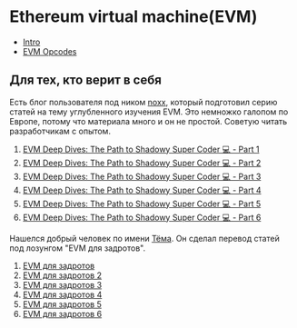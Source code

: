 # Ethereum virtual machine(EVM)
- [Intro](./intro/README.md)
- [EVM Opcodes](./evm-opcodes/README.md)

## Для тех, кто верит в себя

Есть блог пользователя под ником [noxx](https://noxx.substack.com/p/evm-deep-dives-the-path-to-shadowy-a5f), который подготовил серию статей на тему углубленного изучения EVM. Это немножко галопом по Европе, потому что материала много и он не простой. Советую читать разработчикам с опытом.

1. [EVM Deep Dives: The Path to Shadowy Super Coder 💻 - Part 1](https://noxx.substack.com/p/evm-deep-dives-the-path-to-shadowy)
2. [EVM Deep Dives: The Path to Shadowy Super Coder 💻 - Part 2](https://noxx.substack.com/p/evm-deep-dives-the-path-to-shadowy-d6b?s=r)
3. [EVM Deep Dives: The Path to Shadowy Super Coder 💻 - Part 3](https://noxx.substack.com/p/evm-deep-dives-the-path-to-shadowy-3ea?s=r)
4. [EVM Deep Dives: The Path to Shadowy Super Coder 💻 - Part 4](https://noxx.substack.com/p/evm-deep-dives-the-path-to-shadowy-5a5?s=r)
5. [EVM Deep Dives: The Path to Shadowy Super Coder 💻 - Part 5](https://noxx.substack.com/p/evm-deep-dives-the-path-to-shadowy-a5f)
6. [EVM Deep Dives: The Path to Shadowy Super Coder 💻 - Part 6](https://noxx.substack.com/p/evm-deep-dives-the-path-to-shadowy-16e)

Нашелся добрый человек по имени [Тёма](https://teletype.in/@ortomich). Он сделал перевод статей под лозунгом "EVM для задротов".

1. [EVM для задротов](https://teletype.in/@ortomich/EVM_Advanced_1)
2. [EVM для задротов 2](https://teletype.in/@ortomich/EVM_Advanced_2)
3. [EVM для задротов 3](https://teletype.in/@ortomich/EVM_Advanced_3)
4. [EVM для задротов 4](https://teletype.in/@ortomich/EVM_Advanced_4)
5. [EVM для задротов 5](https://teletype.in/@ortomich/EVM_Advanced_5)
6. [EVM для задротов 6](https://teletype.in/@ortomich/EVM_Advanced_6)
